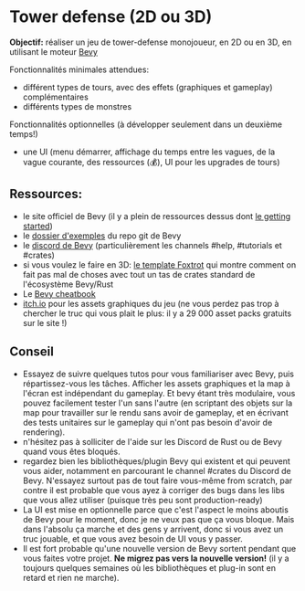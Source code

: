 # Tower defense (2D ou 3D)

**Objectif:** réaliser un jeu de tower-defense monojoueur, en 2D ou en 3D, en utilisant le moteur [Bevy](https://bevyengine.org/)

Fonctionnalités minimales attendues:
- différent types de tours, avec des effets (graphiques et gameplay) complémentaires
- différents types de monstres

Fonctionnalités optionnelles (à développer seulement dans un deuxième temps!)
- une UI (menu démarrer, affichage du temps entre les vagues, de la vague courante, des ressources (💰), UI pour les upgrades de tours) 

## Ressources:
- le site officiel de Bevy (il y a plein de ressources dessus dont [le getting started](https://bevyengine.org/learn/quick-start/getting-started/))
- le [dossier d'exemples](https://github.com/bevyengine/bevy/tree/main/examples) du repo git de Bevy
- le [discord de Bevy](https://discord.gg/s7jbXYh4) (particulièrement les channels #help, #tutorials et #crates)
- si vous voulez le faire en 3D: [le template Foxtrot](https://github.com/janhohenheim/foxtrot) qui montre comment on fait pas mal de choses avec tout un tas de crates standard de l'écosystème Bevy/Rust
- Le [Bevy cheatbook](https://bevy-cheatbook.github.io/introduction.html)
- [itch.io](https://itch.io/game-assets) pour les assets graphiques du jeu (ne vous perdez pas trop à chercher le truc qui vous plait le plus: il y a 29 000 asset packs gratuits sur le site !)

## Conseil
- Essayez de suivre quelques tutos pour vous familiariser avec Bevy, puis répartissez-vous les tâches. Afficher les assets graphiques et la map à l'écran est indépendant du gameplay. Et bevy étant très modulaire, vous pouvez facilement tester l'un sans l'autre (en scriptant des objets sur la map pour travailler sur le rendu sans avoir de gameplay, et en écrivant des tests unitaires sur le gameplay qui n'ont pas besoin d'avoir de rendering).
- n'hésitez pas à solliciter de l'aide sur les Discord de Rust ou de Bevy quand vous êtes bloqués.
- regardez bien les bibliothèques/plugin Bevy qui existent et qui peuvent vous aider, notamment en parcourant le channel #crates du Discord de Bevy. N'essayez surtout pas de tout faire vous-même from scratch, par contre il est probable que vous ayez à corriger des bugs dans les libs que vous allez utiliser (puisque très peu sont production-ready)
- La UI est mise en optionnelle parce que c'est l'aspect le moins aboutis de Bevy pour le moment, donc je ne veux pas que ça vous bloque. Mais dans l'absolu ça marche et des gens y arrivent, donc si vous avez un truc jouable, et que vous avez besoin de UI vous y passer.
- Il est fort probable qu'une nouvelle version de Bevy sortent pendant que vous faites votre projet. **Ne migrez pas vers la nouvelle version!** (il y a toujours quelques semaines où les bibliothèques et plug-in sont en retard et rien ne marche).